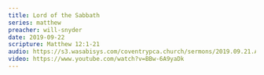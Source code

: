 ```yaml
---
title: Lord of the Sabbath
series: matthew
preacher: will-snyder
date: 2019-09-22
scripture: Matthew 12:1-21
audio: https://s3.wasabisys.com/coventrypca.church/sermons/2019.09.21.A%20Lord%20of%20the%20Sabbath%20-%20Will%20Snyder.mp3
video: https://www.youtube.com/watch?v=BBw-6A9yaDk
---
```

